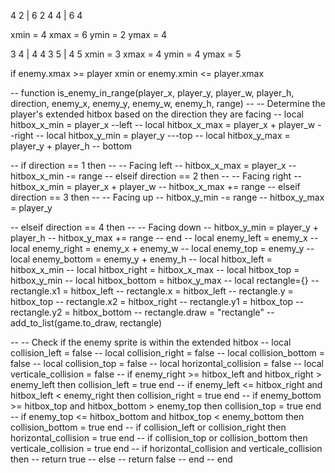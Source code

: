 4 2 | 6 2
4 4 | 6 4

xmin = 4 xmax = 6
ymin = 2 ymax = 4

3 4 | 4 4
3 5 | 4 5
xmin = 3 xmax = 4
ymin = 4 ymax = 5

if enemy.xmax >= player xmin or enemy.xmin <= player.xmax

-- function is_enemy_in_range(player_x, player_y, player_w, player_h, direction, enemy_x, enemy_y, enemy_w, enemy_h, range)
--     -- Determine the player's extended hitbox based on the direction they are facing
--     local hitbox_x_min = player_x            --left
--     local hitbox_x_max = player_x + player_w --right
--     local hitbox_y_min = player_y            ---top
--     local hitbox_y_max = player_y + player_h -- bottom

--     if direction == 1 then
--         -- Facing left
--         hitbox_x_max = player_x
--         hitbox_x_min -= range
--     elseif direction == 2 then
--         -- Facing right
--         hitbox_x_min = player_x + player_w
--         hitbox_x_max += range
--     elseif direction == 3 then
--         -- Facing up
--         hitbox_y_min -= range
--         hitbox_y_max = player_y

--     elseif direction == 4 then
--         -- Facing down
--         hitbox_y_min = player_y + player_h
--         hitbox_y_max += range
--     end
--     local enemy_left = enemy_x
--     local enemy_right = enemy_x + enemy_w
--     local enemy_top = enemy_y
--     local enemy_bottom = enemy_y + enemy_h
--     local hitbox_left = hitbox_x_min
--     local hitbox_right = hitbox_x_max
--     local hitbox_top = hitbox_y_min
--     local hitbox_bottom = hitbox_y_max
--     local rectangle={}
--     rectangle.x1 = hitbox_left
--     rectangle.x = hitbox_left
--     rectangle.y = hitbox_top
--     rectangle.x2 = hitbox_right
--     rectangle.y1 = hitbox_top
--     rectangle.y2 = hitbox_bottom
--     rectangle.draw = "rectangle"
--     add_to_list(game.to_draw, rectangle)

--     -- Check if the enemy sprite is within the extended hitbox
--     local collision_left = false
--     local collision_right = false
--     local collision_bottom = false
--     local collision_top = false
--     local horizontal_collision = false
--     local verticale_collision = false
--     if enemy_right >= hitbox_left and hitbox_right > enemy_left then collision_left = true end
--     if enemy_left <= hitbox_right and hitbox_left < enemy_right then collision_right = true end
--     if enemy_bottom >= hitbox_top and hitbox_bottom > enemy_top then collision_top = true end
--     if enemy_top <= hitbox_bottom and hitbox_top < enemy_bottom then collision_bottom = true end
--     if collision_left or collision_right then horizontal_collision = true end
--     if collision_top or collision_bottom then verticale_collision = true end
--     if horizontal_collision and verticale_collision then
--         return true
--     else
--         return false
--     end
-- end